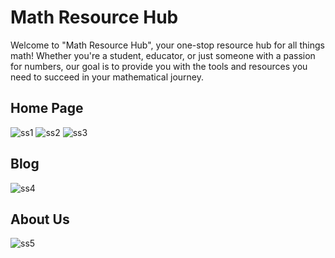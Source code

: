 # Math Resource Hub

Welcome to "Math Resource Hub", 
your one-stop resource hub for all things math! Whether you're a student, 
educator, or just someone with a passion for numbers, our goal is to provide you with the tools and resources 
you need to succeed in your mathematical journey.


## Home Page
![ss1](https://github.com/user-attachments/assets/4dc2cb19-fb3e-495e-b8f3-b009b7f3b693)
![ss2](https://github.com/user-attachments/assets/75c28bcb-68a5-4167-861e-cdf9af7288ad)
![ss3](https://github.com/user-attachments/assets/e22fa11f-5b33-4d6e-bb57-eed1bec7c479)

## Blog
![ss4](https://github.com/user-attachments/assets/b6c0ed36-66d9-4f41-9575-8bfc95126937)

## About Us
![ss5](https://github.com/user-attachments/assets/4bb22b0d-9dad-4a6c-88c3-d4d63fcaddf0)
